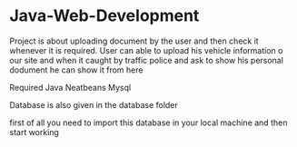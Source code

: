 # Java-Web-Development

Project is about uploading document by the user and then check it whenever it is required.
User can able to upload his vehicle information o our site and when it caught by traffic police and ask to show his personal dodument he can show it from here




Required 
Java 
Neatbeans
Mysql

Database is also given in the database folder 

first of all you need to import this database in your local machine and then start working
